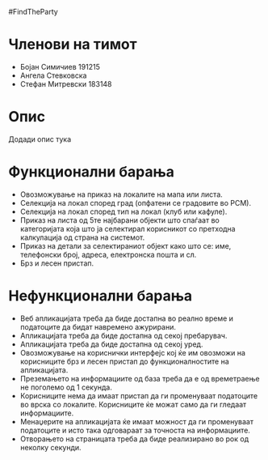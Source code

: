 #FindTheParty

# Членови на тимот
- Бојан Симичиев 191215
- Ангела Стевковска
- Стефан Митревски 183148

# Опис
Додади опис тука

# Функционални барања
- Овозможување на приказ на локалите на мапа или листа.
- Селекција на локал според град (опфатени се градовите во РСМ).
- Селекција на локал според тип на локал (клуб или кафуле).
- Приказ на листа од 5те најбарани објекти што спаѓаат во категоријата која што ја селектирал корисникот со претходна калкулација од страна на системот.
-	Приказ на детали за селектираниот објект како што се: име, телефонски број, адреса, електронска пошта и сл.
-	Брз и лесен пристап.

# Нефункционални барања
-	Веб апликацијата треба да биде достапна во реално време и податоците да бидат навремено ажурирани.
-	Апликацијата треба да биде достапна од секој пребарувач.
-	Апликацијата треба да биде достапна од секој уред.
-	Овозможување на кориснички интерфејс кој ќе им овозможи на корисниците брз и лесен пристап до функционалностите на апликацијата.
-	Преземањето на информациите од база треба да е од времетраење не поголемо од 1 секунда.
-	Корисниците нема да имаат пристап да ги променуваат податоците во врска со локалите. Корисниците ќе можат само да ги гледаат информациите.
-	Менаџерите на апликацијата ќе имаат можност да ги променуваат податоците и исто така одговараат за точноста на информациите.
-	Отворањето на страницата треба да биде реализирано во рок од неколку секунди.
